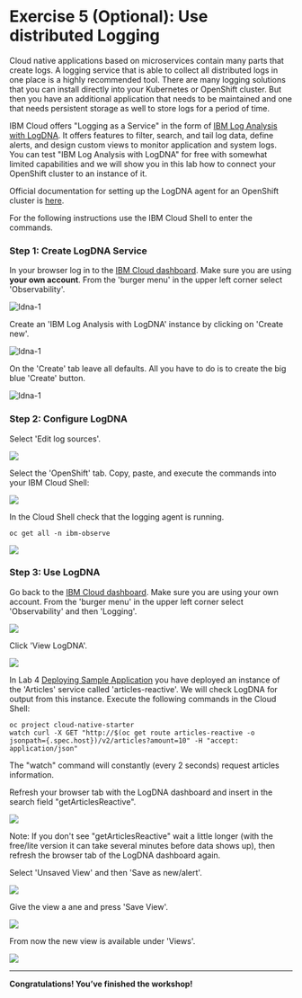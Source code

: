 # Exercise 5 (Optional): Use distributed Logging

Cloud native applications based on microservices contain many parts that create logs. A logging service that is able to collect all distributed logs in one place is a highly recommended tool. There are many logging solutions that you can install directly into your Kubernetes or OpenShift cluster. But then you have an additional application that needs to be maintained and one that needs persistent storage as well to store logs for a period of time.

IBM Cloud offers "Logging as a Service" in the form of [IBM Log Analysis with LogDNA](https://cloud.ibm.com/docs/services/Log-Analysis-with-LogDNA?topic=LogDNA-getting-started#getting-started). It offers features to filter, search, and tail log data, define alerts, and design custom views to monitor application and system logs. You can test "IBM Log Analysis with LogDNA" for free with somewhat limited capabilities and we will show you in this lab how to connect your OpenShift cluster to an instance of it.

Official documentation for setting up the LogDNA agent for an OpenShift cluster is [here](https://cloud.ibm.com/docs/services/Log-Analysis-with-LogDNA?topic=LogDNA-config_agent_os_cluster).

For the following instructions use the IBM Cloud Shell to enter the commands.

### Step 1: Create LogDNA Service

In your browser log in to the [IBM Cloud dashboard](https://cloud.ibm.com/). Make sure you are using **your own account**. From the 'burger menu' in the upper left corner select 'Observability'.

![ldna-1](../images/log1.png)

Create an 'IBM Log Analysis with LogDNA' instance by clicking on 'Create new'.

![ldna-1](../images/log2.png)

On the 'Create' tab leave all defaults. All you have to do is to create the big blue 'Create' button.

![ldna-1](../images/log3.png)

### Step 2: Configure LogDNA

Select 'Edit log sources'.

![](../images/log4.png)

Select the 'OpenShift' tab. Copy, paste, and execute the commands into your IBM Cloud Shell:

![](../images/log5.png)

In the Cloud Shell check that the logging agent is running.

```
oc get all -n ibm-observe
```

![](../images/log6.png)

### Step 3: Use LogDNA

Go back to the [IBM Cloud dashboard](https://cloud.ibm.com/). Make sure you are using your own account. From the 'burger menu' in the upper left corner select 'Observability' and then 'Logging'.

![](../images/log7.png)

Click 'View LogDNA'.

![](../images/log8.png)

In Lab 4 [Deploying Sample Application](../exercise-04/README.md) you have deployed an instance of the 'Articles' service called 'articles-reactive'. We will check LogDNA for output from this instance. Execute the following commands in the Cloud Shell:

```
oc project cloud-native-starter
watch curl -X GET "http://$(oc get route articles-reactive -o jsonpath={.spec.host})/v2/articles?amount=10" -H "accept: application/json"
```

The "watch" command will constantly (every 2 seconds) request articles information.

Refresh your browser tab with the LogDNA dashboard and insert in the search field "getArticlesReactive".

![](../images/log9.png)

Note: If you don't see "getArticlesReactive" wait a little longer (with the free/lite version it can take several minutes before data shows up), then refresh the browser tab of the LogDNA dashboard again.

Select 'Unsaved View' and then 'Save as new/alert'.

![](../images/log10.png)

Give the view a ane and press 'Save View'.

![](../images/log11.png)

From now the new view is available under 'Views'.

![](../images/log12.png)

---

__Congratulations! You’ve finished the workshop!__
